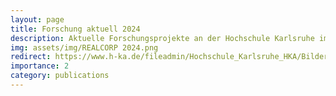 ```yaml
---
layout: page
title: Forschung aktuell 2024
description: Aktuelle Forschungsprojekte an der Hochschule Karlsruhe im Jahr 2024 (p. 82-85). German.
img: assets/img/REALCORP 2024.png
redirect: https://www.h-ka.de/fileadmin/Hochschule_Karlsruhe_HKA/Bilder_VW-PK/Publikationen/Forschungsbericht/HKA_ZH_Forschung_aktuell_2024_web.pdf#page=82
importance: 2
category: publications
---
```



